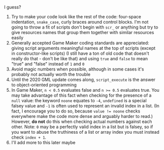 I guess?

1. Try to make your code look like the rest of the code: four-space indentation, `snake_case`, curly braces around control blocks. I'm not going to throw a fit of scripts don't begin with `scr_` or anything but try to give resources names that group them together with similar resources easily
2. Generally accepted Game Maker coding standards are appreciated: giving script arguments meaningful names at the top of scripts (except in constructor-like scripts) (I still have a ton of old code that doesn't really do that - don't be like that) and using `true` and `false` to mean "true" and "false" instead of `1` and `0`
3. Avoid magic numbers when possible, although in some cases it's probably not actually worth the trouble
4. Until the 2020 GML update comes along, `script_execute` is the answer to object-oriented programming
5. In Game Maker, `n < 0.5` evaluates false and `n >= 0.5` evaluates true. You may take advantage of this fact when checking for the presence of a `null` value: the keyword `noone` equates to `-4`, `undefined` is a special falsey value and `-1` is often used to represent an invalid index in a list. (In fact, I encourage you to do so, because `value != noone` checks everywhere make the code more dense and arguably harder to read.) However, **do not** do this when checking actual numbers against each other. Note: `0` may be a perfectly valid index in a list but is falsey, so if you want to abuse the truthiness of a list or array index you must instead check `index + 1`.
6. I'll add more to this later maybe